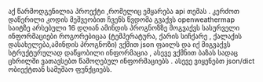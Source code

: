 აქ წარმოდგენილია პროექტი ,რომელიც ემყარება api თემას . კერძოთ დაწერილი კოდის მეშვეობით ჩვენს წვდომა გვაქვს openweathermap საიტზე არსებული 16 დღიან ამინდის პროგნოზზე
მოგვაქვს სასურველი ინფორმაციები როგორებიცაა (ტემპერატურა, ქარის სიჩქარე , ქალაქის დასახელება,ამინდის პროგნოზი) ვქმით json ფაილს და იქ მიგვაქვს სტრუქტურულად დაწყობილი 
ინფორმაცია , ასევე ვქმნით ბაზას სადაც ცხრილში ვათავსებთ წამოღებულ ინფორმაციებს . ასევე ვიყენებთ json/dict ობიექტთან სამუშაო ფუნქციებს.
